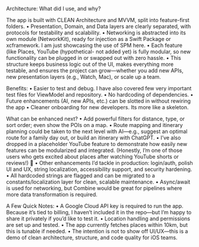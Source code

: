 
Architecture: What did I use, and why?

The app is built with CLEAN Architecture and MVVM, split into feature-first folders.
    •    Presentation, Domain, and Data layers are clearly separated, with protocols for testability and scalability.
    •    Networking is abstracted into its own module (NetworkKit), ready for injection as a Swift Package or xcframework. I am just showcasing the use of SPM here.
    •    Each feature (like Places, YouTube (hypothetical- not added yet) is fully modular, so new functionality can be plugged in or swapped out with zero hassle.
    •    This structure keeps business logic out of the UI, makes everything more testable, and ensures the project can grow—whether you add new APIs, new presentation layers (e.g., Watch, Mac), or scale up a team.

Benefits:
    •    Easier to test and debug. I have also covered few very important test files for ViewModel and repository.
    •    No hardcoding of dependencies.
    •    Future enhancements (AI, new APIs, etc.) can be slotted in without rewiring the app
    •    Cleaner onboarding for new developers. Its more like a skeleton.


What can be enhanced next?
    •    Add powerful filters for distance, type, or sort order; even show the POIs on a map.
    •    Route mapping and itinerary planning could be taken to the next level with AI—e.g., suggest an optimal route for a family day out, or build an itinerary with ChatGPT.
    •    I’ve also dropped in a placeholder YouTube feature to demonstrate how easily new features can be modularized and integrated. (Honestly, I’m one of those users who gets excited about places after watching YouTube shorts or reviews!) 
    •    Other enhancements I’d tackle in production: login/auth, polish UI and UX, string localization, accessibility support, and security hardening.
    •    All hardcoded strings are flagged and can be migrated to a constants/localization layer for clean, scalable maintenance.
    •    Async/await is used for networking, but Combine would be great for pipelines where more data transformation is required.



A Few Quick Notes:
    •    A Google Cloud API key is required to run the app. Because it’s tied to billing, I haven’t included it in the repo—but I’m happy to share it privately if you’d like to test it.
    •    Location handling and permissions are set up and tested.
    •    The app currently fetches places within 10km, but this is tunable if needed.
    •    The intention is not to show off UI/UX—this is a demo of clean architecture, structure, and code quality for iOS teams.
